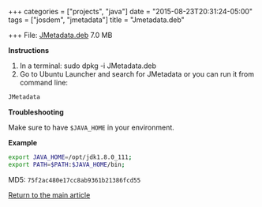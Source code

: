 +++
categories = ["projects", "java"]
date = "2015-08-23T20:31:24-05:00"
tags = ["josdem", "jmetadata"]
title = "Jmetadata.deb"

+++
File: [JMetadata.deb](https://mega.nz/#!FEh3UY5Z!pOqQyDm7poFuWeqbYOPTKnpRySMtj3YbaWz27F6sa7A) 7.0 MB

**Instructions**

1. In a terminal: sudo dpkg -i JMetadata.deb
2. Go to Ubuntu Launcher and search for JMetadata or you can run it from command line:

```bash
JMetadata
```

**Troubleshooting**

Make sure to have `$JAVA_HOME` in your environment.

**Example**

```bash
export JAVA_HOME=/opt/jdk1.8.0_111;
export PATH=$PATH:$JAVA_HOME/bin;
```

MD5: `75f2ac480e17cc8ab9361b21386fcd55`

[Return to the main article](/jmetadata/jmetadata)
